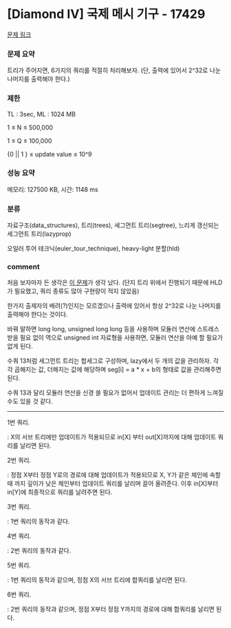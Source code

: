 # [Diamond IV] 국제 메시 기구 - 17429

[문제 링크](https://www.acmicpc.net/problem/17429)

### 문제 요약

<p>트리가 주어지면, 6가지의 쿼리를 적절히 처리해보자. (단, 출력에 있어서 2^32로 나눈 나머지를 출력해야 한다.)</p>

### 제한

TL : 3sec, ML : 1024 MB

1 ≤ N ≤ 500,000

1 ≤ Q ≤ 100,000

{0 || 1 } ≤ update value ≤ 10^9

### 성능 요약

메모리: 127500 KB, 시간: 1148 ms

### 분류

자료구조(data_structures), 트리(trees), 세그먼트 트리(segtree), 느리게 갱신되는 세그먼트 트리(lazyprop)

오일러 투어 테크닉(euler_tour_technique), heavy-light 분할(hld)


### comment

처음 보자마자 든 생각은 [이 문제](https://www.acmicpc.net/problem/13925)가 생각 났다. (단지 트리 위에서 진행되기 때문에 HLD가 필요했고, 쿼리 종류도 많아 구현량이 적지 않았음)

한가지 출제자의 배려(?)인지는 모르겠으나 출력에 있어서 항상 2^32로 나눈 나머지를 출력해야 한다는 것이다.

바꿔 말하면 long long, unsigned long long 등을 사용하며 모듈러 연산에 스트레스 받을 필요 없이 역으로 unsigned int 자료형을 사용하면, 모듈러 연산을 아예 할 필요가 없게 된다.

수쿼 13처럼 세그먼트 트리는 합세그로 구성하며, lazy에서 두 개의 값을 관리하자. 각각 곱해지는 값, 더해지는 값에 해당하며 seg[i] = a * x + b의 형태로 값을 관리해주면 된다.

수쿼 13과 달리 모듈러 연산을 신경 쓸 필요가 없어서 업데이트 관리는 더 편하게 느껴질 수도 있을 것 같다.

-----------------------------------------------------------------------------------------------------------------------------------------------------------------------

1번 쿼리.

 : X의 서브 트리에만 업데이트가 적용되므로 in[X] 부터 out[X]까지에 대해 업데이트 쿼리를 날리면 된다.
 
2번 쿼리.

 : 정점 X부터 정점 Y로의 경로에 대해 업데이트가 적용되므로 X, Y가 같은 체인에 속할 때 까지 깊이가 낮은 체인부터 업데이트 쿼리를 날리며 끌어 올려준다. 이후 in[X]부터 in[Y]에 최종적으로 쿼리를 날려주면 된다.
 
3번 쿼리.

 : 1번 쿼리의 동작과 같다.
 
4번 쿼리.

 : 2번 쿼리의 동작과 같다.
 
5번 쿼리.

 : 1번 쿼리의 동작과 같으며, 정점 X의 서브 트리에 합쿼리를 날리면 된다.
 
6번 쿼리.

 : 2번 쿼리의 동작과 같으며, 정점 X부터 정점 Y까지의 경로에 대해 합쿼리를 날리면 된다.
